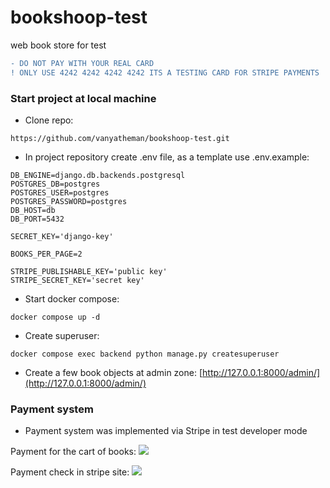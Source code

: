 # bookshoop-test
web book store for test

```diff
- DO NOT PAY WITH YOUR REAL CARD
! ONLY USE 4242 4242 4242 4242 ITS A TESTING CARD FOR STRIPE PAYMENTS
```

### Start project at local machine

- Clone repo:
```
https://github.com/vanyatheman/bookshoop-test.git
```

- In project repository create .env file, as a template use .env.example:
```
DB_ENGINE=django.db.backends.postgresql
POSTGRES_DB=postgres
POSTGRES_USER=postgres
POSTGRES_PASSWORD=postgres
DB_HOST=db
DB_PORT=5432

SECRET_KEY='django-key'

BOOKS_PER_PAGE=2

STRIPE_PUBLISHABLE_KEY='public key'
STRIPE_SECRET_KEY='secret key'
```

 - Start docker compose:
```
docker compose up -d
```

 - Create superuser:
```
docker compose exec backend python manage.py createsuperuser
```

 - Create a few book objects at admin zone:
[http://127.0.0.1:8000/admin/](http://127.0.0.1:8000/admin/)


### Payment system

- Payment system was implemented via Stripe in test developer mode

Payment for the cart of books:
![](https://i.imgur.com/CS8ggJN.jpg)

Payment check in stripe site:
![](https://i.imgur.com/5z1Skjf.png)
